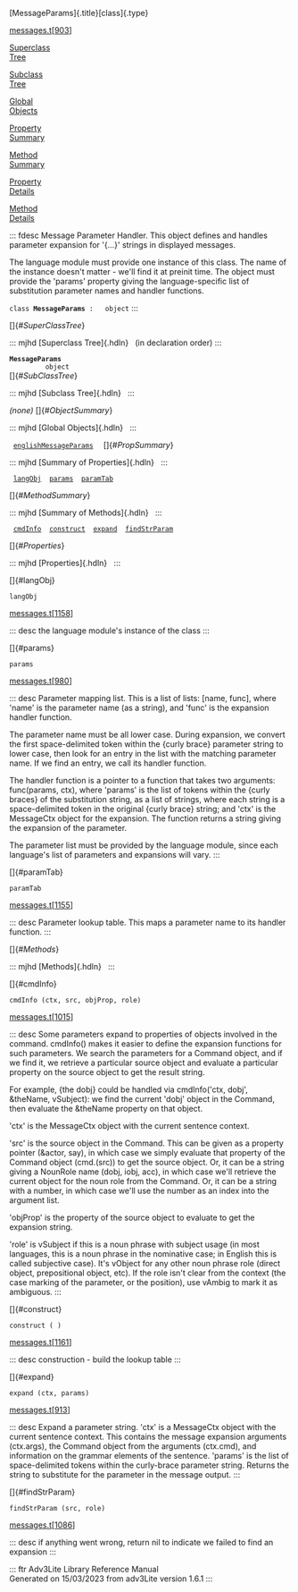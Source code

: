 [MessageParams]{.title}[class]{.type}

[messages.t](../file/messages.t.html)\[[903](../source/messages.t.html#903)\]

[Superclass\
Tree](#_SuperClassTree_)

[Subclass\
Tree](#_SubClassTree_)

[Global\
Objects](#_ObjectSummary_)

[Property\
Summary](#_PropSummary_)

[Method\
Summary](#_MethodSummary_)

[Property\
Details](#_Properties_)

[Method\
Details](#_Methods_)

::: fdesc
Message Parameter Handler. This object defines and handles parameter
expansion for \'{\...}\' strings in displayed messages.

The language module must provide one instance of this class. The name of
the instance doesn\'t matter - we\'ll find it at preinit time. The
object must provide the \'params\' property giving the language-specific
list of substitution parameter names and handler functions.

`class `**`MessageParams`**` :   object`
:::

[]{#_SuperClassTree_}

::: mjhd
[Superclass Tree]{.hdln}   (in declaration order)
:::

**`MessageParams`**\
`         object`\
[]{#_SubClassTree_}

::: mjhd
[Subclass Tree]{.hdln}  
:::

*(none)* []{#_ObjectSummary_}

::: mjhd
[Global Objects]{.hdln}  
:::

` `[`englishMessageParams`](../object/englishMessageParams.html)`  `
[]{#_PropSummary_}

::: mjhd
[Summary of Properties]{.hdln}  
:::

` `[`langObj`](#langObj)`  `[`params`](#params)`  `[`paramTab`](#paramTab)`  `

[]{#_MethodSummary_}

::: mjhd
[Summary of Methods]{.hdln}  
:::

` `[`cmdInfo`](#cmdInfo)`  `[`construct`](#construct)`  `[`expand`](#expand)`  `[`findStrParam`](#findStrParam)`  `

[]{#_Properties_}

::: mjhd
[Properties]{.hdln}  
:::

[]{#langObj}

`langObj`

[messages.t](../file/messages.t.html)\[[1158](../source/messages.t.html#1158)\]

::: desc
the language module\'s instance of the class
:::

[]{#params}

`params`

[messages.t](../file/messages.t.html)\[[980](../source/messages.t.html#980)\]

::: desc
Parameter mapping list. This is a list of lists: \[name, func\], where
\'name\' is the parameter name (as a string), and \'func\' is the
expansion handler function.

The parameter name must be all lower case. During expansion, we convert
the first space-delimited token within the {curly brace} parameter
string to lower case, then look for an entry in the list with the
matching parameter name. If we find an entry, we call its handler
function.

The handler function is a pointer to a function that takes two
arguments: func(params, ctx), where \'params\' is the list of tokens
within the {curly braces} of the substitution string, as a list of
strings, where each string is a space-delimited token in the original
{curly brace} string; and \'ctx\' is the MessageCtx object for the
expansion. The function returns a string giving the expansion of the
parameter.

The parameter list must be provided by the language module, since each
language\'s list of parameters and expansions will vary.
:::

[]{#paramTab}

`paramTab`

[messages.t](../file/messages.t.html)\[[1155](../source/messages.t.html#1155)\]

::: desc
Parameter lookup table. This maps a parameter name to its handler
function.
:::

[]{#_Methods_}

::: mjhd
[Methods]{.hdln}  
:::

[]{#cmdInfo}

`cmdInfo (ctx, src, objProp, role)`

[messages.t](../file/messages.t.html)\[[1015](../source/messages.t.html#1015)\]

::: desc
Some parameters expand to properties of objects involved in the command.
cmdInfo() makes it easier to define the expansion functions for such
parameters. We search the parameters for a Command object, and if we
find it, we retrieve a particular source object and evaluate a
particular property on the source object to get the result string.

For example, {the dobj} could be handled via cmdInfo(\'ctx, dobj\',
&theName, vSubject): we find the current \'dobj\' object in the Command,
then evaluate the &theName property on that object.

\'ctx\' is the MessageCtx object with the current sentence context.

\'src\' is the source object in the Command. This can be given as a
property pointer (&actor, say), in which case we simply evaluate that
property of the Command object (cmd.(src)) to get the source object. Or,
it can be a string giving a NounRole name (dobj, iobj, acc), in which
case we\'ll retrieve the current object for the noun role from the
Command. Or, it can be a string with a number, in which case we\'ll use
the number as an index into the argument list.

\'objProp\' is the property of the source object to evaluate to get the
expansion string.

\'role\' is vSubject if this is a noun phrase with subject usage (in
most languages, this is a noun phrase in the nominative case; in English
this is called subjective case). It\'s vObject for any other noun phrase
role (direct object, prepositional object, etc). If the role isn\'t
clear from the context (the case marking of the parameter, or the
position), use vAmbig to mark it as ambiguous.
:::

[]{#construct}

`construct ( )`

[messages.t](../file/messages.t.html)\[[1161](../source/messages.t.html#1161)\]

::: desc
construction - build the lookup table
:::

[]{#expand}

`expand (ctx, params)`

[messages.t](../file/messages.t.html)\[[913](../source/messages.t.html#913)\]

::: desc
Expand a parameter string. \'ctx\' is a MessageCtx object with the
current sentence context. This contains the message expansion arguments
(ctx.args), the Command object from the arguments (ctx.cmd), and
information on the grammar elements of the sentence. \'params\' is the
list of space-delimited tokens within the curly-brace parameter string.
Returns the string to substitute for the parameter in the message
output.
:::

[]{#findStrParam}

`findStrParam (src, role)`

[messages.t](../file/messages.t.html)\[[1086](../source/messages.t.html#1086)\]

::: desc
if anything went wrong, return nil to indicate we failed to find an
expansion
:::

::: ftr
Adv3Lite Library Reference Manual\
Generated on 15/03/2023 from adv3Lite version 1.6.1
:::

